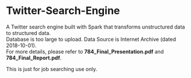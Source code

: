 # Twitter-Search-Engine  
A Twitter search engine built with Spark that transforms unstructured data to structured data.  
Database is too large to upload. Data Source is Internet Archive (dated 2018-10-01).  
For more details, please refer to **784_Final_Presentation.pdf** and **784_Final_Report.pdf**.  

This is just for job searching use only.  
